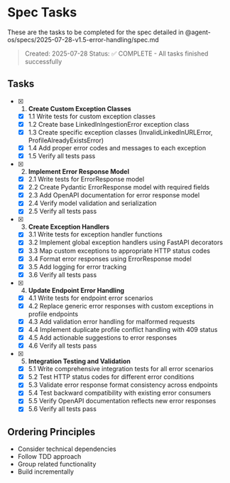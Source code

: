 # Spec Tasks

These are the tasks to be completed for the spec detailed in @agent-os/specs/2025-07-28-v1.5-error-handling/spec.md

> Created: 2025-07-28
> Status: ✅ COMPLETE - All tasks finished successfully

## Tasks

- [x] 1. **Create Custom Exception Classes**
    - [x] 1.1 Write tests for custom exception classes
    - [x] 1.2 Create base LinkedInIngestionError exception class
    - [x] 1.3 Create specific exception classes (InvalidLinkedInURLError, ProfileAlreadyExistsError)
    - [x] 1.4 Add proper error codes and messages to each exception
    - [x] 1.5 Verify all tests pass

- [x] 2. **Implement Error Response Model**
    - [x] 2.1 Write tests for ErrorResponse model
    - [x] 2.2 Create Pydantic ErrorResponse model with required fields
    - [x] 2.3 Add OpenAPI documentation for error response model
    - [x] 2.4 Verify model validation and serialization
    - [x] 2.5 Verify all tests pass

- [x] 3. **Create Exception Handlers**
    - [x] 3.1 Write tests for exception handler functions
    - [x] 3.2 Implement global exception handlers using FastAPI decorators
    - [x] 3.3 Map custom exceptions to appropriate HTTP status codes
    - [x] 3.4 Format error responses using ErrorResponse model
    - [x] 3.5 Add logging for error tracking
    - [x] 3.6 Verify all tests pass

- [x] 4. **Update Endpoint Error Handling**
    - [x] 4.1 Write tests for endpoint error scenarios
    - [x] 4.2 Replace generic error responses with custom exceptions in profile endpoints
    - [x] 4.3 Add validation error handling for malformed requests
    - [x] 4.4 Implement duplicate profile conflict handling with 409 status
    - [x] 4.5 Add actionable suggestions to error responses
    - [x] 4.6 Verify all tests pass

- [x] 5. **Integration Testing and Validation**
    - [x] 5.1 Write comprehensive integration tests for all error scenarios
    - [x] 5.2 Test HTTP status codes for different error conditions
    - [x] 5.3 Validate error response format consistency across endpoints
    - [x] 5.4 Test backward compatibility with existing error consumers
    - [x] 5.5 Verify OpenAPI documentation reflects new error responses
    - [x] 5.6 Verify all tests pass

## Ordering Principles

- Consider technical dependencies
- Follow TDD approach
- Group related functionality
- Build incrementally
